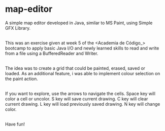 # map-editor

A simple map editor developed in Java, similar to MS Paint, using Simple GFX Library. <br><br>

This was an exercise given at week 5 of the <Academia de Código_> bootcamp to apply basic Java I/O and newly learned skills to read and write from a file using a BufferedReader and Writer. <br><br>

The idea was to create a grid that could be painted, erased, saved or loaded. As an additional feature, i was able to implement colour selection on the paint action. <br><br>
 
If you want to explore, use the arrows to navigate the cells. Space key will color a cell or uncolor. S key will save current drawing. C key will clear current drawing. L key will load previously saved drawing. N key will change color. <br><br>

Have fun!
